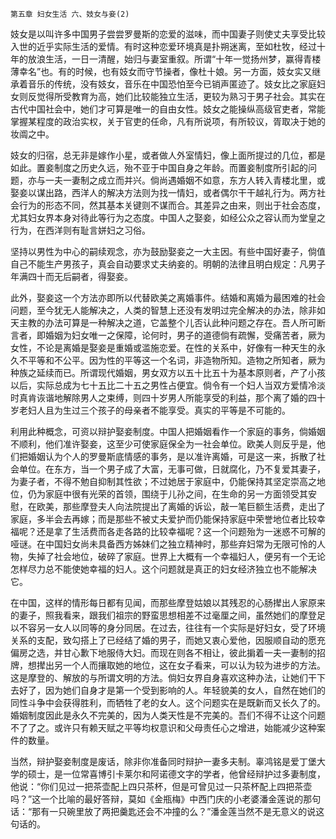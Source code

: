     第五章 妇女生活 六、妓女与妾(2) 

   妓女是以叫许多中国男子尝尝罗曼斯的恋爱的滋味，而中国妻子则使丈夫享受比较入世的近乎实际生活的爱情。有时这种恋爱环境真是扑朔迷离，至如杜牧，经过十年的放浪生活，一日一清醒，始归与妻室重叙。所谓“十年一觉扬州梦，赢得青楼薄幸名”也。有的时候，也有妓女而守节操者，像杜十娘。另一方面，妓女实又继承着音乐的传统，没有妓女，音乐在中国恐怕至今已销声匿迹了。妓女比之家庭妇女则反觉得所受教育为高，她们比较能独立生活，更较为熟习于男子社会。其实在古代中国社会中，她们才可算是唯一的自由女性。妓女之能操纵高级官吏者，常能掌握某程度的政治实权，关于官吏的任命，凡有所说项，有所较议，胥取决于她的妆阘之中。

   妓女的归宿，总无非是嫁作小星，或者做人外室情妇，像上面所提过的几位，都是如此。置妾制度之历史久远，殆不亚于中国自身之年龄。而置妾制度所引起的问题，亦与一夫一妻制之成立而并兴。倘尚遇婚姻不如意，东方人转入青楼北里，或娶妾以谋出路，西洋人的解决方法则为找一情妇，或者偶尔干干越礼行为。两方社会行为的形态不同，然其基本关键则不谋而合。其差异之由来，则出于社会态度，尤其妇女界本身对待此等行为之态度。中国人之娶妾，如经公众之容认而为堂皇之行为，在西洋则有耻言姘妇之习俗。

   坚持以男性为中心的嗣续观念，亦为鼓励娶妾之一大主因。有些中国好妻子，倘值自己不能生产男孩子，真会自动要求丈夫纳妾的。明朝的法律且明白规定：凡男子年满四十而无后嗣者，得娶妾。

   此外，娶妾这一个方法亦即所以代替欧美之离婚事件。结婚和离婚为最困难的社会问题，至今犹无人能解决之，人类的智慧上还没有发明过完全解决的办法，除非如天主教的办法可算是一种解决之道，它盖整个儿否认此种问题之存在。吾人所可断言者，即婚姻为妇女唯一之保障，论何时，男子的道德倘有疏懈，受痛苦者，厥为女性，不论是离婚是娶妾是重婚或滥施恋爱。在性的关系中，好像有一种天生的永久不平等和不公平。因为性的平等这一个名词，非造物所知。造物之所知者，厥为种族之延续而已。所谓现代婚姻，男女双方以五十比五十为基本原则者，产了小孩以后，实际总成为七十五比二十五之男性占便宜。倘令有一个妇人当双方爱情冷淡时真肯诙谐地解除男人之束缚，则四十岁男人所能享受的利益，那个离了婚的四十岁老妇人且为生过三个孩子的母亲者不能享受。真实的平等是不可能的。

   利用此种概念，可资以辩护娶妾制度。中国人把婚姻看作一个家庭的事务，倘婚姻不顺利，他们准许娶妾，这至少可使家庭保全为一社会单位。欧美人则反乎是，他们把婚姻认为个人的罗曼斯底情感的事务，是以准许离婚，可是这一来，拆散了社会单位。在东方，当一个男子成了大富，无事可做，日就腐化，乃不复爱其妻子，为妻子者，不得不勉自抑制其性欲；不过她居于家庭中，仍能保持其坚定崇高之地位，仍为家庭中很有光荣的首领，围绕于儿孙之间，在生命的另一方面领受其安慰，在欧美，那些摩登夫人向法院提出了离婚的诉讼，敲一笔巨额生活费，走出了家庭，多半会去再嫁；而是那些不被丈夫爱护而仍能保持家庭中荣誉地位者比较幸福呢？还是拿了生活费而各走各路的比较幸福呢？这一个问题殆为一迷惑不可解的哑谜。在中国妇女尚未具备西方姊妹们之独立精神时，那些弃妇常为无限可怜的人物，失掉了社会地位，破碎了家庭。世界上大概有一个幸福妇人，便另有一个无论怎样尽力总不能使她幸福的妇人。这个问题就是真正的妇女经济独立也不能解决它。

   在中国，这样的情形每日都有见闻，而那些摩登姑娘以其残忍的心肠撵出人家原来的妻子，照我看来，跟我们祖宗的野蛮思想相差不过毫厘之间，虽然她们的摩登足以不容另一女人以同等的身分同居。在过去，往往有一个实际是好妇女，受了环境关系的支配，致勾搭上了已经结了婚的男子，而她又衷心爱他，因服顺自动的愿充偏房之选，并甘心歉下地服侍大妇。而现在则各不相让，彼此掮着一夫一妻制的招牌，想撵出另一个人而攘取她的地位，这在女子看来，可以认为较为进步的方法。这是摩登的、解放的与所谓文明的方法。倘妇女界自身喜欢这种办法，让她们干下去好了，因为她们自身才是第一个受到影响的人。年轻貌美的女人，自然在她们的同性斗争中会获得胜利，而牺牲了老的女人。这个问题实在是既新而又长久了的。婚姻制度因此是永久不完美的，因为人类天性是不完美的。吾们不得不让这个问题不了了之。或许只有赖天赋之平等均权意识和父母责任心之增进，始能减少这种案件的数量。

   当然，辩护娶妾制度是废话，除非你准备同时辩护一妻多夫制。辜鸿铭是爱丁堡大学的硕士，是一位常喜博引卡莱尔和阿诺德文字的学者，他曾经辩护过多妻制度，他说：“你们见过一把茶壶配上四只茶杯，但是可曾见过一只茶杯配上四把茶壶吗？”这一个比喻的最好答辩，莫如《金瓶梅》中西门庆的小老婆潘金莲说的那句话：“那有一只碗里放了两把羹匙还会不冲撞的么？”潘金莲当然不是无意义的说这句话的。

